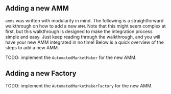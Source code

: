 ## Adding a new AMM

`amms` was written with modularity in mind. The following is a straightforward walkthrough on how to add a new `AMM`. Note that this might seem complex at first, but this walkthrough is designed to make the integration process simple and easy. Just keep reading through the walkthrough, and you will have your new AMM integrated in no time! Below is a quick overview of the steps to add a new AMM.

TODO: implement the `AutomatedMarketMaker` for the new AMM.


## Adding a new Factory

TODO: implement the `AutomatedMarketMakerFactory` for the new AMM.
